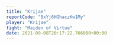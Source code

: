 ```yaml
---
title: "Krijae"
reportCode: "8xYj6HGhaczKw1My"
player: "Krijae"
fight: "Maiden of Virtue"
date: 2021-09-08T20:17:22.766000+00:00
---
```


